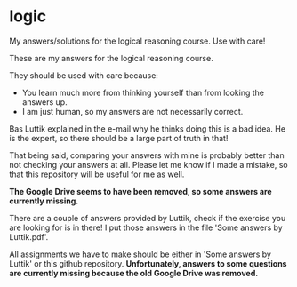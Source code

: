 # logic
My answers/solutions for the logical reasoning course. Use with care!

These are my answers for the logical reasoning course.

They should be used with care because:
 - You learn much more from thinking yourself than from looking the answers up.
 - I am just human, so my answers are not necessarily correct.

Bas Luttik explained in the e-mail why he thinks doing this is a bad idea. He is the expert, so there should be a large part of truth in that!

That being said, comparing your answers with mine is probably better than not checking your answers at all.
Please let me know if I made a mistake, so that this repository will be useful for me as well.

**The Google Drive seems to have been removed, so some answers are currently missing.**

There are a couple of answers provided by Luttik, check if the exercise you are looking for is in there! I put those answers in the file 'Some answers by Luttik.pdf'.

All assignments we have to make should be either in 'Some answers by Luttik' or this github repository. **Unfortunately, answers to some questions are currently missing because the old Google Drive was removed.**
